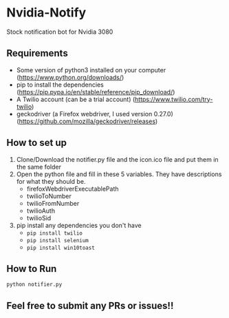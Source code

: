 # Nvidia-Notify
Stock notification bot for Nvidia 3080

## Requirements
- Some version of python3 installed on your computer (https://www.python.org/downloads/)
- pip to install the dependencies (https://pip.pypa.io/en/stable/reference/pip_download/)
- A Twilio account (can be a trial account) (https://www.twilio.com/try-twilio)
- geckodriver (a Firefox webdriver, I used version 0.27.0) (https://github.com/mozilla/geckodriver/releases)

## How to set up
1. Clone/Download the notifier.py file and the icon.ico file and put them in the same folder
2. Open the python file and fill in these 5 variables. They have descriptions for what they should be. 	
	-	firefoxWebdriverExecutablePath
	-	twilioToNumber
	-	twilioFromNumber
	-	twilioAuth
	-	twilioSid
3. pip install any dependencies you don't have
	-  `pip install twilio`
	- `pip install selenium`
	- `pip install win10toast`
## How to Run
`python notifier.py`

## Feel free to submit any PRs or issues!!  
